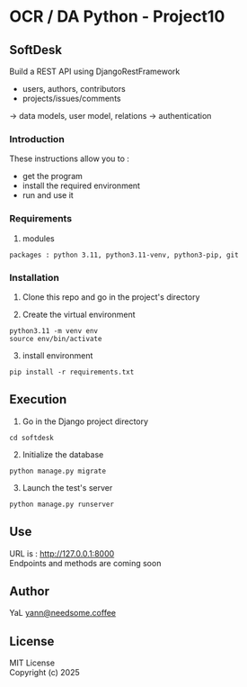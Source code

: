# OCR / DA Python - Project10

## SoftDesk

Build a REST API using DjangoRestFramework

- users, authors, contributors
- projects/issues/comments

-> data models, user model, relations
-> authentication

### Introduction

These instructions allow you to :
- get the program
- install the required environment
- run and use it

### Requirements

1. modules
```
packages : python 3.11, python3.11-venv, python3-pip, git
```

### Installation

1. Clone this repo and go in the project's directory

2. Create the virtual environment
```
python3.11 -m venv env
source env/bin/activate
```

3. install environment 
```
pip install -r requirements.txt
```

## Execution

1. Go in the Django project directory
```
cd softdesk
```
2. Initialize the database
```
python manage.py migrate
```
3. Launch the test's server
```
python manage.py runserver
```
## Use  

URL is :  http://127.0.0.1:8000  
Endpoints and methods are coming soon


## Author

YaL  <yann@needsome.coffee>

## License

MIT License  
Copyright (c) 2025 
